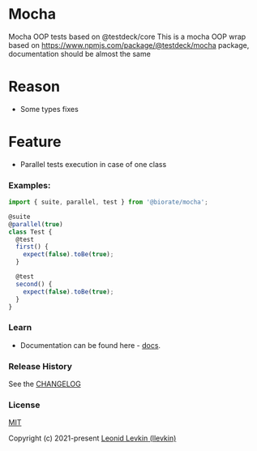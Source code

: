 # Mocha

Mocha OOP tests based on @testdeck/core
This is a mocha OOP wrap based on https://www.npmjs.com/package/@testdeck/mocha package,
documentation should be almost the same

# Reason

- Some types fixes

# Feature

- Parallel tests execution in case of one class

### Examples:

```ts
import { suite, parallel, test } from '@biorate/mocha';

@suite
@parallel(true)
class Test {
  @test
  first() {
    expect(false).toBe(true);
  }

  @test
  second() {
    expect(false).toBe(true);
  }
}
```

### Learn

- Documentation can be found here - [docs](https://biorate.github.io/core/modules/mocha.html).

### Release History

See the [CHANGELOG](https://github.com/biorate/core/blob/master/packages/%40biorate/mocha/CHANGELOG.md)

### License

[MIT](https://github.com/biorate/core/blob/master/packages/%40biorate/mocha/LICENSE)

Copyright (c) 2021-present [Leonid Levkin (llevkin)](mailto:llevkin@yandex.ru)

